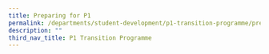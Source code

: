 ```yaml
---
title: Preparing for P1
permalink: /departments/student-development/p1-transition-programme/preparing-for-p1
description: ""
third_nav_title: P1 Transition Programme
---
```

